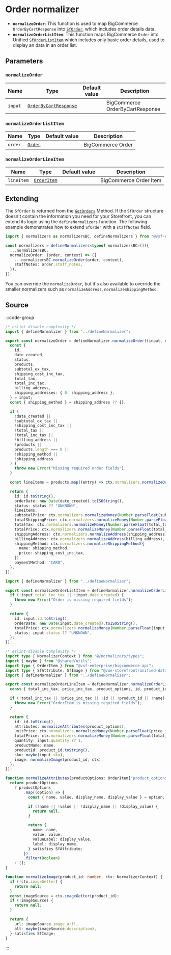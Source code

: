 # Order normalizer

- **`normalizeOrder`**: This function is used to map BigCommerce `OrderByCartResponse` into [`SfOrder`](/unified-data-layer/unified-data-model#sforder), which includes order details data.
- **`normalizeOrderListItem`**: This function maps BigCommerce `Order` into Unified [`SfOrderListItem`](/unified-data-layer/unified-data-model#sforderlistitem) which includes only basic order details, used to display an data in an order list.

## Parameters

### `normalizeOrder`

| Name    | Type                                                                                                                      | Default value | Description                     |
| ------- | ------------------------------------------------------------------------------------------------------------------------- | ------------- | ------------------------------- |
| `input` | [`OrderByCartResponse`](https://docs.alokai.com/integrations/bigcommerce/api/bigcommerce-types/OrderByCartResponse) |               | BigCommerce OrderByCartResponse |

### `normalizeOrderListItem`

| Name    | Type                                                                                          | Default value | Description       |
| ------- | --------------------------------------------------------------------------------------------- | ------------- | ----------------- |
| `order` | [`Order`](https://docs.alokai.com/integrations/bigcommerce/api/bigcommerce-types/Order) |               | BigCommerce Order |

### `normalizeOrderLineItem`

| Name       | Type                                                                                                  | Default value | Description            |
| ---------- | ----------------------------------------------------------------------------------------------------- | ------------- | ---------------------- |
| `lineItem` | [`OrderItem`](https://docs.alokai.com/integrations/bigcommerce/api/bigcommerce-types/OrderItem) |               | BigCommerce Order Item |

## Extending

The `SfOrder` is returned from the [`GetOrders`](/unified-data-layer/unified-methods/customer#getorders) Method. If the `SfOrder` structure doesn't contain the information you need for your Storefront, you can extend its logic using the `defineNormalizers` function. The following example demonstrates how to extend `SfOrder` with a `staffNotes` field.

```ts
import { normalizers as normalizersBC, defineNormalizers } from "@vsf-enterprise/unified-api-bigcommerce";

const normalizers = defineNormalizers<typeof normalizersBC>()({
  ...normalizersBC,
  normalizeOrder: (order, context) => ({
    ...normalizersBC.normalizeOrder(order, context),
    staffNotes: order.staff_notes,
  }),
});
```

You can override the `normalizeOrder`, but it's also available to override the smaller normalizers such as `normalizeAddress`, `normalizeShippingMethod`.

## Source

:::code-group
```ts [order.ts]
/* eslint-disable complexity */
import { defineNormalizer } from "../defineNormalizer";

export const normalizeOrder = defineNormalizer.normalizeOrder((input, ctx) => {
  const {
    id,
    date_created,
    status,
    products,
    subtotal_ex_tax,
    shipping_cost_inc_tax,
    total_tax,
    total_inc_tax,
    billing_address,
    shipping_addresses: { 0: shipping_address },
  } = input;
  const { shipping_method } = shipping_address ?? {};

  if (
    !date_created ||
    !subtotal_ex_tax ||
    !shipping_cost_inc_tax ||
    !total_tax ||
    !total_inc_tax ||
    !billing_address ||
    !products ||
    products.length === 0 ||
    !shipping_method ||
    !shipping_address
  ) {
    throw new Error("Missing required order fields");
  }

  const lineItems = products.map((entry) => ctx.normalizers.normalizeOrderLineItem(entry));

  return {
    id: id.toString(),
    orderDate: new Date(date_created).toISOString(),
    status: status ?? "UNKNOWN",
    lineItems,
    subtotalPrice: ctx.normalizers.normalizeMoney(Number.parseFloat(subtotal_ex_tax)),
    totalShippingPrice: ctx.normalizers.normalizeMoney(Number.parseFloat(shipping_cost_inc_tax)),
    totalTax: ctx.normalizers.normalizeMoney(Number.parseFloat(total_tax)),
    totalPrice: ctx.normalizers.normalizeMoney(Number.parseFloat(total_inc_tax)),
    shippingAddress: ctx.normalizers.normalizeAddress(shipping_address),
    billingAddress: ctx.normalizers.normalizeAddress(billing_address),
    shippingMethod: ctx.normalizers.normalizeShippingMethod({
      name: shipping_method,
      price: shipping_cost_inc_tax,
    }),
    paymentMethod: "CARD",
  };
});

```
```ts [orderListItem.ts]
import { defineNormalizer } from "../defineNormalizer";

export const normalizeOrderListItem = defineNormalizer.normalizeOrderListItem((input, ctx) => {
  if (!input.total_inc_tax || !input.date_created) {
    throw new Error("Order is missing required fields");
  }

  return {
    id: input.id.toString(),
    orderDate: new Date(input.date_created).toISOString(),
    totalPrice: ctx.normalizers.normalizeMoney(Number.parseFloat(input.total_inc_tax)),
    status: input.status ?? "UNKNOWN",
  };
});

```
```ts [orderLineItem.ts]
/* eslint-disable complexity */
import type { NormalizerContext } from "@/normalizers/types";
import { maybe } from "@shared/utils";
import type { OrderItem } from "@vsf-enterprise/bigcommerce-api";
import type { SfAttribute, SfImage } from "@vue-storefront/unified-data-model";
import { defineNormalizer } from "../defineNormalizer";

export const normalizeOrderLineItem = defineNormalizer.normalizeOrderLineItem((input, ctx) => {
  const { total_inc_tax, price_inc_tax, product_options, id, product_id, name } = input;

  if (!total_inc_tax || !price_inc_tax || !id || !product_id || !name) {
    throw new Error("OrderItem is missing required fields");
  }

  return {
    id: id.toString(),
    attributes: normalizeAttributes(product_options),
    unitPrice: ctx.normalizers.normalizeMoney(Number.parseFloat(price_inc_tax)),
    totalPrice: ctx.normalizers.normalizeMoney(Number.parseFloat(total_inc_tax)),
    quantity: input.quantity ?? 1,
    productName: name,
    productId: product_id.toString(),
    sku: maybe(input.sku),
    image: normalizeImage(product_id, ctx),
  };
});

function normalizeAttributes(productOptions: OrderItem["product_options"]) {
  return productOptions
    ? productOptions
        .map((option) => {
          const { name, value, display_name, display_value } = option;

          if (!name || !value || !display_name || !display_value) {
            return null;
          }

          return {
            name: name,
            value: value,
            valueLabel: display_value,
            label: display_name,
          } satisfies SfAttribute;
        })
        .filter(Boolean)
    : [];
}

function normalizeImage(product_id: number, ctx: NormalizerContext) {
  if (!ctx.imageGetter) {
    return null;
  }
  const imageSource = ctx.imageGetter(product_id);
  if (!imageSource) {
    return null;
  }

  return {
    url: imageSource.image_url!,
    alt: maybe(imageSource.description),
  } satisfies SfImage;
}

```
:::
